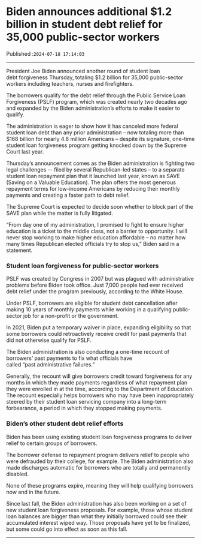 # Biden announces additional $1.2 billion in student debt relief for 35,000 public-sector workers

Published :`2024-07-18 17:14:03`

---

President Joe Biden announced another round of student loan debt forgiveness Thursday, totaling $1.2 billion for 35,000 public-sector workers including teachers, nurses and firefighters.

The borrowers qualify for the debt relief through the Public Service Loan Forgiveness (PSLF) program, which was created nearly two decades ago and expanded by the Biden administration’s efforts to make it easier to qualify.

The administration is eager to show how it has canceled more federal student loan debt than any prior administration – now totaling more than $168 billion for nearly 4.8 million Americans – despite its signature, one-time student loan forgiveness program getting knocked down by the Supreme Court last year.

Thursday’s announcement comes as the Biden administration is fighting two legal challenges -- filed by several Republican-led states – to a separate student loan repayment plan that it launched last year, known as SAVE (Saving on a Valuable Education). The plan offers the most generous repayment terms for low-income Americans by reducing their monthly payments and creating a faster path to debt relief.

The Supreme Court is expected to decide soon whether to block part of the SAVE plan while the matter is fully litigated.

“From day one of my administration, I promised to fight to ensure higher education is a ticket to the middle class, not a barrier to opportunity. I will never stop working to make higher education affordable – no matter how many times Republican elected officials try to stop us,” Biden said in a statement.

### Student loan forgiveness for public-sector workers

PSLF was created by Congress in 2007 but was plagued with administrative problems before Biden took office. Just 7,000 people had ever received debt relief under the program previously, according to the White House.

Under PSLF, borrowers are eligible for student debt cancellation after making 10 years of monthly payments while working in a qualifying public-sector job for a non-profit or the government.

In 2021, Biden put a temporary waiver in place, expanding eligibility so that some borrowers could retroactively receive credit for past payments that did not otherwise qualify for PSLF.

The Biden administration is also conducting a one-time recount of borrowers’ past payments to fix what officials have called “past administrative failures.”

Generally, the recount will give borrowers credit toward forgiveness for any months in which they made payments regardless of what repayment plan they were enrolled in at the time, according to the Department of Education. The recount especially helps borrowers who may have been inappropriately steered by their student loan servicing company into a long-term forbearance, a period in which they stopped making payments.

### Biden’s other student debt relief efforts

Biden has been using existing student loan forgiveness programs to deliver relief to certain groups of borrowers.

The borrower defense to repayment program delivers relief to people who were defrauded by their college, for example. The Biden administration also made discharges automatic for borrowers who are totally and permanently disabled.

None of these programs expire, meaning they will help qualifying borrowers now and in the future.

Since last fall, the Biden administration has also been working on a set of new student loan forgiveness proposals. For example, those whose student loan balances are bigger than what they initially borrowed could see their accumulated interest wiped way. Those proposals have yet to be finalized, but some could go into effect as soon as this fall.

---

